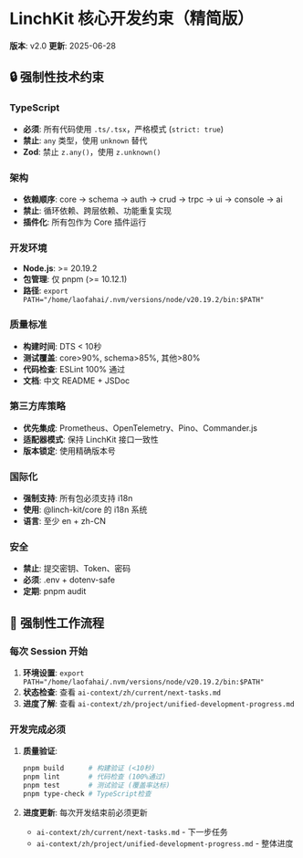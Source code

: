 # LinchKit 核心开发约束（精简版）

**版本**: v2.0
**更新**: 2025-06-28

## 🔒 强制性技术约束

### TypeScript
- **必须**: 所有代码使用 `.ts/.tsx`，严格模式 (`strict: true`)
- **禁止**: `any` 类型，使用 `unknown` 替代
- **Zod**: 禁止 `z.any()`，使用 `z.unknown()`

### 架构
- **依赖顺序**: core → schema → auth → crud → trpc → ui → console → ai
- **禁止**: 循环依赖、跨层依赖、功能重复实现
- **插件化**: 所有包作为 Core 插件运行

### 开发环境
- **Node.js**: >= 20.19.2
- **包管理**: 仅 pnpm (>= 10.12.1)
- **路径**: `export PATH="/home/laofahai/.nvm/versions/node/v20.19.2/bin:$PATH"`

### 质量标准
- **构建时间**: DTS < 10秒
- **测试覆盖**: core>90%, schema>85%, 其他>80%
- **代码检查**: ESLint 100% 通过
- **文档**: 中文 README + JSDoc

### 第三方库策略
- **优先集成**: Prometheus、OpenTelemetry、Pino、Commander.js
- **适配器模式**: 保持 LinchKit 接口一致性
- **版本锁定**: 使用精确版本号

### 国际化
- **强制支持**: 所有包必须支持 i18n
- **使用**: @linch-kit/core 的 i18n 系统
- **语言**: 至少 en + zh-CN

### 安全
- **禁止**: 提交密钥、Token、密码
- **必须**: .env + dotenv-safe
- **定期**: pnpm audit

## 🔄 强制性工作流程

### 每次 Session 开始
1. **环境设置**: `export PATH="/home/laofahai/.nvm/versions/node/v20.19.2/bin:$PATH"`
2. **状态检查**: 查看 `ai-context/zh/current/next-tasks.md`
3. **进度了解**: 查看 `ai-context/zh/project/unified-development-progress.md`

### 开发完成必须
1. **质量验证**:
   ```bash
   pnpm build      # 构建验证 (<10秒)
   pnpm lint       # 代码检查 (100%通过)
   pnpm test       # 测试验证 (覆盖率达标)
   pnpm type-check # TypeScript检查
   ```

2. **进度更新**: 每次开发结束前必须更新
   - `ai-context/zh/current/next-tasks.md` - 下一步任务
   - `ai-context/zh/project/unified-development-progress.md` - 整体进度